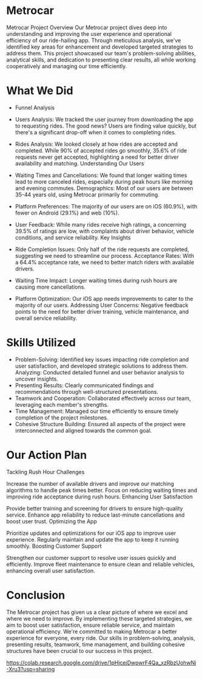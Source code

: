 # Metrocar

Metrocar Project Overview
Our Metrocar project dives deep into understanding and improving the user experience and operational efficiency of our ride-hailing app. Through meticulous analysis, we've identified key areas for enhancement and developed targeted strategies to address them. This project showcased our team's problem-solving abilities, analytical skills, and dedication to presenting clear results, all while working cooperatively and managing our time efficiently.

# What We Did
- Funnel Analysis

 - Users Analysis: We tracked the user journey from downloading the app to requesting rides. The good news? Users are finding value quickly, but there's a significant drop-off when it comes to completing rides.
 - Rides Analysis: We looked closely at how rides are accepted and completed. While 90% of accepted rides go smoothly, 35.6% of ride requests never get accepted, highlighting a need for better driver availability and matching.
Understanding Our Users

- Waiting Times and Cancellations: We found that longer waiting times lead to more canceled rides, especially during peak hours like morning and evening commutes.
Demographics: Most of our users are between 35-44 years old, using Metrocar primarily for commuting.
- Platform Preferences: The majority of our users are on iOS (60.9%), with fewer on Android (29.1%) and web (10%).
- User Feedback: While many rides receive high ratings, a concerning 39.5% of ratings are low, with complaints about driver behavior, vehicle conditions, and service reliability.
Key Insights
- Ride Completion Issues: Only half of the ride requests are completed, suggesting we need to streamline our process.
Acceptance Rates: With a 64.4% acceptance rate, we need to better match riders with available drivers.
- Waiting Time Impact: Longer waiting times during rush hours are causing more cancellations.
- Platform Optimization: Our iOS app needs improvements to cater to the majority of our users.
Addressing User Concerns: Negative feedback points to the need for better driver training, vehicle maintenance, and overall service reliability.

# Skills Utilized
- Problem-Solving: Identified key issues impacting ride completion and user satisfaction, and developed strategic solutions to address them.
Analyzing: Conducted detailed funnel and user behavior analysis to uncover insights.
- Presenting Results: Clearly communicated findings and recommendations through well-structured presentations.
- Teamwork and Cooperation: Collaborated effectively across our team, leveraging each member's strengths.
- Time Management: Managed our time efficiently to ensure timely completion of the project milestones.
- Cohesive Structure Building: Ensured all aspects of the project were interconnected and aligned towards the common goal.

# Our Action Plan
Tackling Rush Hour Challenges

Increase the number of available drivers and improve our matching algorithms to handle peak times better.
Focus on reducing waiting times and improving ride acceptance during rush hours.
Enhancing User Satisfaction

Provide better training and screening for drivers to ensure high-quality service.
Enhance app reliability to reduce last-minute cancellations and boost user trust.
Optimizing the App

Prioritize updates and optimizations for our iOS app to improve user experience.
Regularly maintain and update the app to keep it running smoothly.
Boosting Customer Support

Strengthen our customer support to resolve user issues quickly and efficiently.
Improve fleet maintenance to ensure clean and reliable vehicles, enhancing overall user satisfaction.

# Conclusion
The Metrocar project has given us a clear picture of where we excel and where we need to improve. By implementing these targeted strategies, we aim to boost user satisfaction, ensure reliable service, and maintain operational efficiency. We're committed to making Metrocar a better experience for everyone, every ride. Our skills in problem-solving, analysis, presenting results, teamwork, time management, and building cohesive structures have been crucial to our success in this project.

https://colab.research.google.com/drive/1pHjcejDwpwrF4Qa_xzRbzUohwNj-Xru3?usp=sharing


